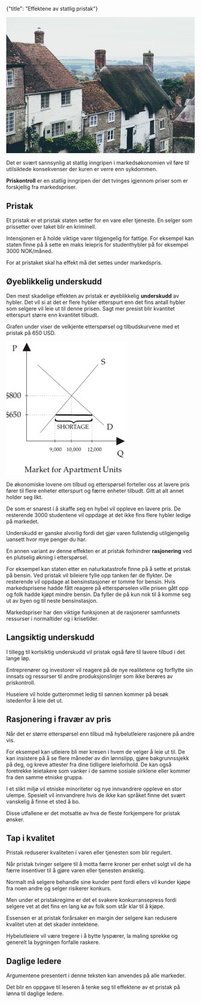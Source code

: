 {"title": "Effektene av statlig pristak"}

![Roofs](/blogimages/roofs.jpg)

Det er svært sannsynlig at statlig inngripen i markedsøkonomien vil føre
til utilsiktede konsekvenser der kuren er verre enn sykdommen.

**Priskontroll** er en statlig inngripen der det tvinges igjennom priser
som er forskjellig fra markedspriser.

## Pristak

Et pristak er et pristak staten setter for en vare eller tjeneste.
En selger som prissetter over taket blir en kriminell.

Intensjonen er å holde viktige varer tilgjengelig for fattige.
For eksempel kan staten finne på å sette en maks leiepris for studenthybler
på for eksempel 3000 NOK/måned.

For at pristaket skal ha effekt må det settes under markedspris.

## Øyeblikkelig underskudd

Den mest skadelige effekten av pristak er øyeblikkelig **underskudd**
av hybler. Det vil si at det er flere hybler etterspurt enn det fins
antall hybler som selgere vil leie ut til denne prisen. Sagt mer presist
blir kvantitet etterspurt større enn kvantitet tilbudt.

Grafen under viser de velkjente etterspørsel og tilbudskurvene med et
pristak på 650 USD.

![Hybelknapphet](/blogimages/housing-shortage.png)

De økonomiske lovene om tilbud og etterspørsel forteller oss at
lavere pris fører til flere enheter etterspurt og færre enheter tilbudt.
Gitt at alt annet holder seg likt.

De som er snarest i å skaffe
seg en hybel vil oppleve en lavere pris. De resterende 3000 studentene
vil oppdage at det ikke fins flere hybler ledige på markedet.

Underskudd er ganske alvorlig fordi det gjør varen fullstendig utilgjengelig
uansett hvor mye penger du har.

En annen variant av denne effekten er at pristak forhindrer **rasjonering**
ved en plutselig økning i etterspørsel.

For eksempel kan staten etter en naturkatastrofe finne på å sette et 
pristak på bensin. Ved pristak vil bileiere fylle opp tanken før
de flykter. De resterende vil oppdage at bensinstasjoner er tomme for bensin.
Hvis markedsprisene hadde fått reagere på etterspørselen ville prisen gått
opp og folk hadde kjøpt mindre bensin. Da fyller de på kun nok til å komme
seg ut av byen og til neste bensinstasjon.

Markedspriser har den viktige funksjonen at de rasjonerer samfunnets ressurser
i normaltider og i krisetider.

## Langsiktig underskudd

I tillegg til kortsiktig underskudd vil pristak også føre til lavere
tilbud i det lange løp.

Entreprenører og investorer vil reagere på de nye realitetene og forflytte
sin innsats og ressurser til andre produksjonslinjer som ikke berøres av
priskontroll.

Huseiere vil holde gutterommet ledig til sønnen kommer på besøk istedenfor
å leie det ut.
## Rasjonering i fravær av pris

Når det er større etterspørsel enn tilbud må hybelutleiere rasjonere på andre vis.

For eksempel kan utleiere bli mer kresen i hvem de velger å leie ut til. De
kan insistere på å se flere måneder av din lønnslipp, gjøre bakgrunnssjekk på deg,
og kreve attester fra dine tidligere leieforhold. De kan også foretrekke
leietakere som vanker i de samme sosiale sirklene eller kommer fra
den samme etniske gruppa.

I et slikt miljø vil etniske minoriteter og nye innvandrere oppleve en stor
ulempe. Spesielt vil innvandrere hvis de ikke kan språket finne det svært
vanskelig å finne et sted å bo.

Disse utfallene er det motsatte av hva de fleste forkjempere for pristak ønsker.

## Tap i kvalitet

Pristak reduserer kvaliteten i varen eller tjenesten som blir regulert.

Når pristak tvinger selgere til å motta færre kroner per enhet solgt vil de
ha færre insentiver til å gjøre varen eller tjenesten ønskelig.

Normalt må selgere behandle sine kunder pent fordi ellers vil kunder
kjøpe fra noen andre og selger risikerer konkurs.

Men under et pristakregime er det et svakere konkurransepress fordi
selgere vet at det fins en lang kø av folk som står klar til å kjøpe.

Essensen er at pristak forårsaker en margin der selgere kan redusere
kvalitet uten at det skader inntektene.

Hybelutleiere vil være tregere i å bytte lyspærer, la maling sprekke
og generelt la bygningen forfalle raskere.

## Daglige ledere

Argumentene presentert i denne teksten kan anvendes på alle markeder.

Det blir en oppgave til leseren å tenke seg til effektene av
et pristak på lønna til daglige ledere.
